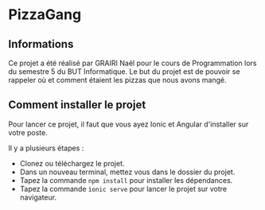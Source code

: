 # PizzaGang

## Informations
Ce projet a été réalisé par GRAIRI Naël pour le cours de Programmation lors du semestre 5 du BUT Informatique.
Le but du projet est de pouvoir se rappeler où et comment étaient les pizzas que nous avons mangé.

## Comment installer le projet
Pour lancer ce projet, il faut que vous ayez Ionic et Angular d'installer sur votre poste.

Il y a plusieurs étapes : 

- Clonez ou téléchargez le projet.
- Dans un nouveau terminal, mettez vous dans le dossier du projet.
- Tapez la commande `npm install` pour installer les dépendances.
- Tapez la commande `ìonic serve` pour lancer le projet sur votre navigateur.
 
